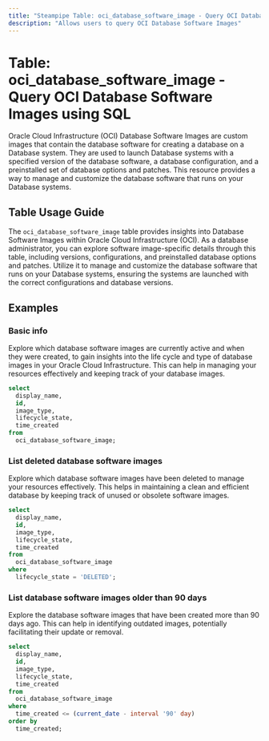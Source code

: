```yaml
---
title: "Steampipe Table: oci_database_software_image - Query OCI Database Software Images using SQL"
description: "Allows users to query OCI Database Software Images"
---
```


# Table: oci_database_software_image - Query OCI Database Software Images using SQL

Oracle Cloud Infrastructure (OCI) Database Software Images are custom images that contain the database software for creating a database on a Database system. They are used to launch Database systems with a specified version of the database software, a database configuration, and a preinstalled set of database options and patches. This resource provides a way to manage and customize the database software that runs on your Database systems.

## Table Usage Guide

The `oci_database_software_image` table provides insights into Database Software Images within Oracle Cloud Infrastructure (OCI). As a database administrator, you can explore software image-specific details through this table, including versions, configurations, and preinstalled database options and patches. Utilize it to manage and customize the database software that runs on your Database systems, ensuring the systems are launched with the correct configurations and database versions.

## Examples

### Basic info
Explore which database software images are currently active and when they were created, to gain insights into the life cycle and type of database images in your Oracle Cloud Infrastructure. This can help in managing your resources effectively and keeping track of your database images.

```sql
select
  display_name,
  id,
  image_type,
  lifecycle_state,
  time_created
from
  oci_database_software_image;
```

### List deleted database software images
Explore which database software images have been deleted to manage your resources effectively. This helps in maintaining a clean and efficient database by keeping track of unused or obsolete software images.

```sql
select
  display_name,
  id,
  image_type,
  lifecycle_state,
  time_created
from
  oci_database_software_image
where
  lifecycle_state = 'DELETED';
```

### List database software images older than 90 days
Explore the database software images that have been created more than 90 days ago. This can help in identifying outdated images, potentially facilitating their update or removal.

```sql
select
  display_name,
  id,
  image_type,
  lifecycle_state,
  time_created
from
  oci_database_software_image
where
  time_created <= (current_date - interval '90' day)
order by
  time_created;
```